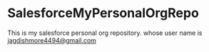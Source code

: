 # SalesforceMyPersonalOrgRepo
This is my salesforce personal org repository. whose user name is jagdishmore4494@gmail.com

